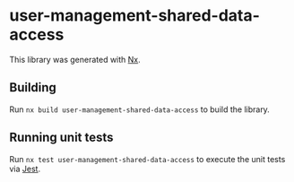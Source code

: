 # user-management-shared-data-access

This library was generated with [Nx](https://nx.dev).

## Building

Run `nx build user-management-shared-data-access` to build the library.

## Running unit tests

Run `nx test user-management-shared-data-access` to execute the unit tests via [Jest](https://jestjs.io).
